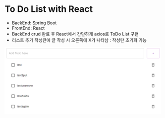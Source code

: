# To Do List with React

- BackEnd: Spring Boot
- FrontEnd: React
- BackEnd crud 완료 후 React에서 간단하게 axios로 ToDo List 구현
- 리스트 추가 작성란에 글 작성 시 오른쪽에 X가 나타남 : 작성란 초기화 가능

![api 목록](./readMeImg/todolist.png)
